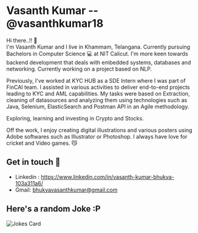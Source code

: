 # Vasanth Kumar -- @vasanthkumar18

Hi there..!! 👋 </br>
I'm Vasanth Kumar and I live in Khammam, Telangana. Currently pursuing Bachelors in Computer Science 💻 at NIT Calicut. I'm more keen towards backend development that deals with embedded systems, databases and networking. Currently working on a project based on NLP. 

Previously, I've worked at KYC HUB as a SDE Intern where I was part of FinCAI team. I assisted in various activities to deliver end-to-end projects leading to KYC and AML capabilities. My tasks were based on Extraction, cleaning of datasources and analyzing them using technologies such as Java, Selenium, ElasticSearch and Postman API in an Agile methodology. 

Exploring, learning and investing in Crypto and Stocks. 

Off the work, I enjoy creating digital illustrations and various posters using Adobe softwares such as Illustrator or Photoshop. 
I always have love for cricket and Video games. 😼


## Get in touch 🙌
* Linkedin : https://www.linkedin.com/in/vasanth-kumar-bhukya-103a311a6/
* Gmail: bhukyavasanthkumar@gmail.com

## Here's a random Joke :P
![Jokes Card](https://readme-jokes.vercel.app/api)
